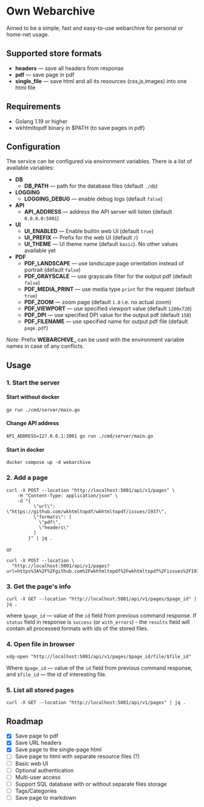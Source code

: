 # Own Webarchive

Aimed to be a simple, fast and easy-to-use webarchive for personal or home-net usage.

## Supported store formats

* **headers** — save all headers from response
* **pdf** — save page in pdf
* **single_file** — save html and all its resources (css,js,images) into one html file

## Requirements 

* Golang 1.19 or higher
* wkhtmltopdf binary in $PATH (to save pages in pdf)

## Configuration

The service can be configured via environment variables. There is a list of available
variables:

* **DB**
  * **DB_PATH** — path for the database files (default `./db`)
* **LOGGING**
  * **LOGGING_DEBUG** — enable debug logs (default `false`)
* **API**
  * **API_ADDRESS** — address the API server will listen (default `0.0.0.0:5001`)
* **UI**
  * **UI_ENABLED** — Enable builtin web UI (default `true`)
  * **UI_PREFIX** — Prefix for the web UI (default `/`)
  * **UI_THEME** — UI theme name (default `basic`). No other values available yet
* **PDF**
  * **PDF_LANDSCAPE** — use landscape page orientation instead of portrait (default `false`)
  * **PDF_GRAYSCALE** — use grayscale filter for the output pdf (default `false`)
  * **PDF_MEDIA_PRINT** — use media type `print` for the request (default `true`)
  * **PDF_ZOOM** — zoom page (default `1.0` i.e. no actual zoom)
  * **PDF_VIEWPORT** — use specified viewport value (default `1280x720`)
  * **PDF_DPI** — use specified DPI value for the output pdf (default `150`)
  * **PDF_FILENAME** — use specified name for output pdf file (default `page.pdf`)


*Note*: Prefix **WEBARCHIVE_** can be used with the environment variable names 
in case of any conflicts.

## Usage

### 1. Start the server

#### Start without docker
```shell
go run ./cmd/server/main.go
```

#### Change API address
```shell
API_ADDRESS=127.0.0.1:3001 go run ./cmd/server/main.go
```

#### Start in docker

```shell
docker compose up -d webarchive
```

### 2. Add a page

```shell
curl -X POST --location "http://localhost:5001/api/v1/pages" \
    -H "Content-Type: application/json" \
    -d "{
          \"url\": \"https://github.com/wkhtmltopdf/wkhtmltopdf/issues/1937\",
          \"formats\": [
            \"pdf\",
            \"headers\"
          ]
        }" | jq .
```

or

```shell
curl -X POST --location \
  "http://localhost:5001/api/v1/pages?url=https%3A%2F%2Fgithub.com%2Fwkhtmltopdf%2Fwkhtmltopdf%2Fissues%2F1937&formats=pdf%2Cheaders&description=Foo+Bar"
```

### 3. Get the page's info

```shell
curl -X GET --location "http://localhost:5001/api/v1/pages/$page_id" | jq .
```
where `$page_id` — value of the `id` field from previous command response.
If `status` field in response is `success` (or `with_errors`) - the `results` field
will contain all processed formats with ids of the stored files.

### 4. Open file in browser

```shell
xdg-open "http://localhost:5001/api/v1/pages/$page_id/file/$file_id"
```
Where  `$page_id` — value of the `id` field from previous command response, and
`$file_id` — the id of interesting file.

### 5. List all stored pages

```shell
curl -X GET --location "http://localhost:5001/api/v1/pages" | jq .
```

## Roadmap

- [x] Save page to pdf 
- [x] Save URL headers
- [x] Save page to the single-page html
- [ ] Save page to html with separate resource files (?)
- [ ] Basic web UI
- [ ] Optional authentication
- [ ] Multi-user access
- [ ] Support SQL database with or without separate files storage
- [ ] Tags/Categories
- [ ] Save page to markdown
